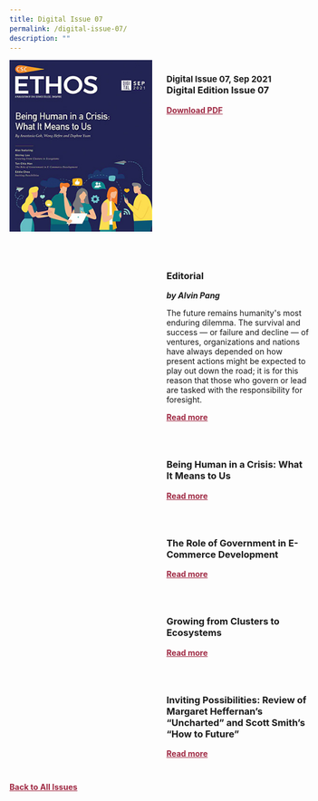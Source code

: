 ```yaml
---
title: Digital Issue 07
permalink: /digital-issue-07/
description: ""
---
```

<style>

.back a
{
	color: #9f2943;
	font-weight: bold;
	}
	
.cat
   {
   font-size: 15px;
   }

.text
{
	width: 50%;
}	
	
.img1 img
{
margin-top:25px;	
}	
	
.img img
{
margin-top:15px;	
}		
	
.button1 a
{
	color: #9f2943;
	font-weight:bold;
}
	

.grid-container {
	display: grid;
	grid-template-columns: 50% 50%;
	grid-column-gap: 5%;
	margin-bottom: 5%;
	}	
	
@media only screen and (max-width: 600px) {
	.grid-container {
		display: block;
	}
}	
</style>


<div class="grid-container">
	<div><img src="/images/Ethos_Thumbnails_Cover/ethosdigital07.jpg"></div>
	<div>
		<h3><span class="cat">Digital Issue 07, Sep 2021</span><br>Digital Edition Issue 07</h3>
		<p></p>
		<div class="button1"><a target="_blank" href="https://file.go.gov.sg/digital-issue-07.pdf">Download PDF</a></div>
	</div>
</div>

<br>

<div class="grid-container">
	<div><img src=""></div>
	<div>
		<h3>Editorial</h3>
		<b><i>by Alvin Pang</i></b>
		<p>The future remains humanity's most enduring dilemma. The survival and success — or failure and decline — of ventures, organizations and nations have always depended on how present actions might be expected to play out down the road; it is for this reason that those who govern or lead are tasked with the responsibility for foresight.</p>
		<div class="button1"><a href="/digital-issue-07/editorial/">Read more</a></div>
	</div>
</div>

<br>

<div class="grid-container">
	<div><img src=""></div>
	<div>
		<h3>Being Human in a Crisis: What It Means to Us</h3>
		<b><i></i></b>
		<p></p>
		<div class="button1"><a href="/digital-issue-07/being-human-in-a-crisis-what-it-means-to-us/">Read more</a></div>
	</div>
</div>

<br>

<div class="grid-container">
	<div><img src=""></div>
	<div>
		<h3>The Role of Government in E-Commerce Development</h3>
		<b><i></i></b>
		<p></p>
		<div class="button1"><a href="/digital-issue-07/the-role-of-government-in-e-commerce-development/">Read more</a></div>
	</div>
</div>


<br>

<div class="grid-container">
	<div><img src=""></div>
	<div>
		<h3>Growing from Clusters to Ecosystems</h3>
		<b><i></i></b>
		<p></p>
		<div class="button1"><a href="/digital-issue-07/inviting-possibilities/">Read more</a></div>
	</div>
</div>


<br>

<div class="grid-container">
	<div><img src=""></div>
	<div>
		<h3>Inviting Possibilities: Review of Margaret Heffernan’s “Uncharted” and Scott Smith’s “How to Future”</h3>
		<b><i></i></b>
		<p></p>
		<div class="button1"><a href="/digital-issue-07/inviting-possibilities/">Read more</a></div>
	</div>
</div>

<br>

<div class="back">
<a href="/all-issues/">Back to All Issues</a>
</div>